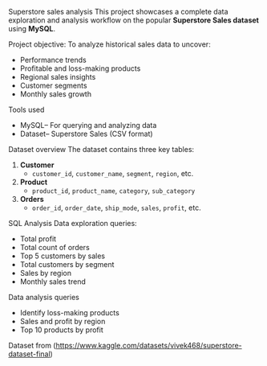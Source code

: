 Superstore sales analysis
This project showcases a complete data exploration and analysis workflow on the popular **Superstore Sales dataset** using **MySQL**. 

Project objective: 
To analyze historical sales data to uncover:
- Performance trends
- Profitable and loss-making products
- Regional sales insights
- Customer segments
- Monthly sales growth

Tools used
- MySQL– For querying and analyzing data
- Dataset– Superstore Sales (CSV format)

Dataset overview
The dataset contains three key tables:
1. **Customer**
   - `customer_id`, `customer_name`, `segment`, `region`, etc.
2. **Product**
   - `product_id`, `product_name`, `category`, `sub_category`
3. **Orders**
   - `order_id`, `order_date`, `ship_mode`, `sales`, `profit`, etc.
  
SQL Analysis
Data exploration queries:
-  Total profit  
-  Total count of orders  
-  Top 5 customers by sales  
-  Total customers by segment  
-  Sales by region  
-  Monthly sales trend

 Data analysis queries
-  Identify loss-making products  
-  Sales and profit by region  
-  Top 10 products by profit



  Dataset from (https://www.kaggle.com/datasets/vivek468/superstore-dataset-final)

